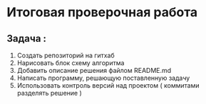 # **Итоговая проверочная работа**
## **Задача** :
1. Создать репозиторий на гитхаб
2. Нарисовать блок схему алгоритма
3. Добавить описание решения файлом README.md
4. Написать программу, решающую поставленную задачу
5. Использовать контроль версий над проектом ( коммитами разделять решение )